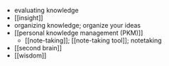 - evaluating knowledge
- [[insight]]
- organizing knowledge; organize your ideas
- [[personal knowledge management (PKM)]]
    - [[note-taking]]; [[note-taking tool]]; notetaking
- [[second brain]]
- [[wisdom]]
